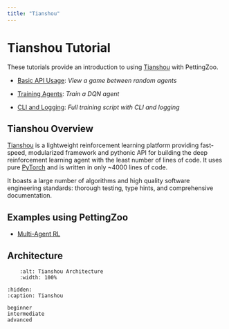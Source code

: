 ```yaml
---
title: "Tianshou"
---
```


# Tianshou Tutorial

These tutorials provide an introduction to using [Tianshou](https://github.com/thu-ml/tianshou) with PettingZoo. 

* [Basic API Usage](/tutorials/tianshou/beginner/): _View a game between random agents_ 

* [Training Agents](/tutorials/tianshou/intermediate): _Train a DQN agent_

* [CLI and Logging](/tutorials/tianshou/advanced): _Full training script with CLI and logging_

## Tianshou Overview

[Tianshou](https://github.com/thu-ml/tianshou) is a lightweight reinforcement learning platform providing fast-speed, modularized framework and pythonic API for building the deep reinforcement learning agent with the least number of lines of code. 
It uses pure [PyTorch](https://pytorch.org/) and is written in only ~4000 lines of code. 

It boasts a large number of algorithms and high quality software engineering standards: thorough testing, type hints, and comprehensive documentation.

## Examples using PettingZoo

* [Multi-Agent RL](https://tianshou.readthedocs.io/en/master/tutorials/tictactoe.html)

## Architecture

```{figure} /_static/img/tutorials/tianshou.png
    :alt: Tianshou Architecture
    :width: 100%
```

```{toctree}
:hidden:
:caption: Tianshou

beginner
intermediate
advanced
```